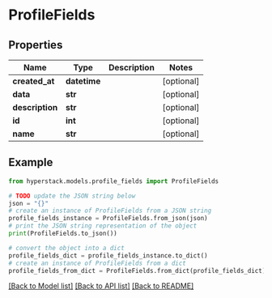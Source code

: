 # ProfileFields


## Properties

Name | Type | Description | Notes
------------ | ------------- | ------------- | -------------
**created_at** | **datetime** |  | [optional] 
**data** | **str** |  | [optional] 
**description** | **str** |  | [optional] 
**id** | **int** |  | [optional] 
**name** | **str** |  | [optional] 

## Example

```python
from hyperstack.models.profile_fields import ProfileFields

# TODO update the JSON string below
json = "{}"
# create an instance of ProfileFields from a JSON string
profile_fields_instance = ProfileFields.from_json(json)
# print the JSON string representation of the object
print(ProfileFields.to_json())

# convert the object into a dict
profile_fields_dict = profile_fields_instance.to_dict()
# create an instance of ProfileFields from a dict
profile_fields_from_dict = ProfileFields.from_dict(profile_fields_dict)
```
[[Back to Model list]](../README.md#documentation-for-models) [[Back to API list]](../README.md#documentation-for-api-endpoints) [[Back to README]](../README.md)


